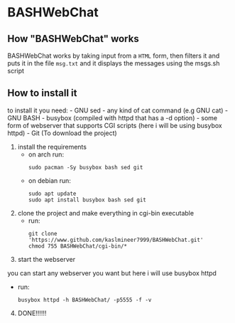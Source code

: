 # BASHWebChat

## How "BASHWebChat" works

BASHWebChat works by taking input from a `HTML` form, then filters it and puts it in the file `msg.txt` and it displays the messages using the msgs.sh script

## How to install it
to install it you need:
    - GNU sed
    - any kind of cat command (e.g GNU cat)
    - GNU BASH
    - busybox (compiled with httpd that has a -d option)
    - some form of webserver that supports CGI scripts (here i will be using busybox httpd)
    - Git (To download the project)

1. install the requirements
    - on arch run:
        ```
	    sudo pacman -Sy busybox bash sed git
	    ```
    - on debian run:
        ```
	    sudo apt update
	    sudo apt install busybox bash sed git
	    ```
2. clone the project and make everything in cgi-bin executable
    - run:
       ```
       git clone 'https://www.github.com/kaslmineer7999/BASHWebChat.git'
       chmod 755 BASHWebChat/cgi-bin/*
       ```
3. start the webserver

you can start any webserver you want but here i will use busybox httpd

   - run:
       ```
       busybox httpd -h BASHWebChat/ -p5555 -f -v
       ```

4. DONE!!!!!!
